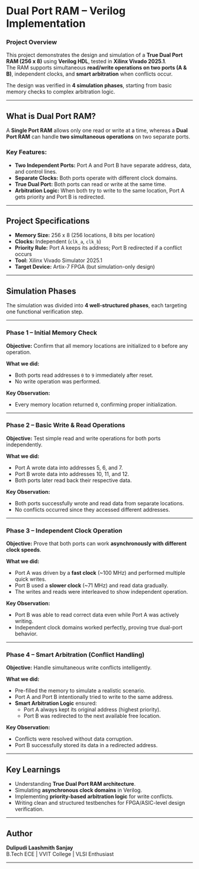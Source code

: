 # Dual Port RAM – Verilog Implementation

### Project Overview  
This project demonstrates the design and simulation of a **True Dual Port RAM (256 x 8)** using **Verilog HDL**, tested in **Xilinx Vivado 2025.1**.  
The RAM supports simultaneous **read/write operations on two ports (A & B)**, independent clocks, and **smart arbitration** when conflicts occur.

The design was verified in **4 simulation phases**, starting from basic memory checks to complex arbitration logic.

---

##  What is Dual Port RAM?

A **Single Port RAM** allows only one read or write at a time, whereas a **Dual Port RAM** can handle **two simultaneous operations** on two separate ports.  

### **Key Features:**
- **Two Independent Ports:** Port A and Port B have separate address, data, and control lines.  
- **Separate Clocks:** Both ports operate with different clock domains.  
- **True Dual Port:** Both ports can read or write at the same time.  
- **Arbitration Logic:** When both try to write to the same location, Port A gets priority and Port B is redirected.

---

##  Project Specifications

- **Memory Size:** 256 x 8 (256 locations, 8 bits per location)  
- **Clocks:** Independent (`clk_a`, `clk_b`)  
- **Priority Rule:** Port A keeps its address; Port B redirected if a conflict occurs  
- **Tool:** Xilinx Vivado Simulator 2025.1  
- **Target Device:** Artix-7 FPGA (but simulation-only design)

---

##  Simulation Phases

The simulation was divided into **4 well-structured phases**, each targeting one functional verification step.

---

### Phase 1 – Initial Memory Check 

**Objective:** Confirm that all memory locations are initialized to `0` before any operation.

**What we did:**
- Both ports read addresses `0` to `9` immediately after reset.
- No write operation was performed.

**Key Observation:**
- Every memory location returned `0`, confirming proper initialization.

---

###  Phase 2 – Basic Write & Read Operations 

**Objective:** Test simple read and write operations for both ports independently.

**What we did:**
- Port A wrote data into addresses 5, 6, and 7.
- Port B wrote data into addresses 10, 11, and 12.
- Both ports later read back their respective data.

**Key Observation:**
- Both ports successfully wrote and read data from separate locations.
- No conflicts occurred since they accessed different addresses.

---

### Phase 3 – Independent Clock Operation  

**Objective:** Prove that both ports can work **asynchronously with different clock speeds**.

**What we did:**
- Port A was driven by a **fast clock** (~100 MHz) and performed multiple quick writes.
- Port B used a **slower clock** (~71 MHz) and read data gradually.
- The writes and reads were interleaved to show independent operation.

**Key Observation:**
- Port B was able to read correct data even while Port A was actively writing.
- Independent clock domains worked perfectly, proving true dual-port behavior.

---

### Phase 4 – Smart Arbitration (Conflict Handling)

**Objective:** Handle simultaneous write conflicts intelligently.

**What we did:**
- Pre-filled the memory to simulate a realistic scenario.
- Port A and Port B intentionally tried to write to the same address.
- **Smart Arbitration Logic** ensured:
  - Port A always kept its original address (highest priority).
  - Port B was redirected to the next available free location.

**Key Observation:**
- Conflicts were resolved without data corruption.
- Port B successfully stored its data in a redirected address.

---

##  Key Learnings

- Understanding **True Dual Port RAM architecture**.  
- Simulating **asynchronous clock domains** in Verilog.  
- Implementing **priority-based arbitration logic** for write conflicts.  
- Writing clean and structured testbenches for FPGA/ASIC-level design verification.

---

##  Author

 **Dulipudi Laashmith Sanjay**  
B.Tech ECE | VVIT College | VLSI Enthusiast  

---
